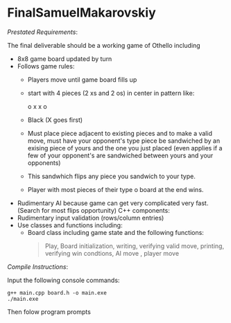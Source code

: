 # FinalSamuelMakarovskiy

*Prestated Requirements*:

The final deliverable should be a working game of Othello including
- 8x8 game board updated by turn
- Follows game rules:
  	+ Players move until game board fills up
	+ start with 4 pieces (2 xs and  2 os) in center in pattern like:
	
		o x
		x o
	+ Black (X goes first)
 	+ Must place piece adjacent to existing pieces and to make a valid move, must have your opponent's type piece be sandwiched by an exising piece of yours and the one you just placed (even applies if a few of your opponent's are sandwiched between yours and your opponents)
 	+ This sandwhich flips any piece you sandwich to your type.
	+ Player with most pieces of their type o board at the end wins.
 - Rudimentary AI because game can get very complicated very fast. (Search for most flips opportunity)
 C++ components:
 - Rudimentary input validation (rows/column entries)
- Use classes and functions including:
	+ Board class including game state and the following functions:
		> Play, Board initialization, writing, verifying valid move, printing, verifying win condtions, AI move , player move

*Compile Instructions*:

Input the following console commands:
	
	g++ main.cpp board.h -o main.exe
	./main.exe

Then folow program prompts

